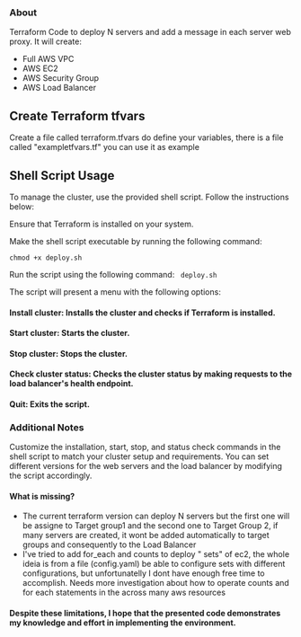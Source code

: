 ### About
Terraform Code to deploy N servers and add a message in each server web proxy.
It will create:
* Full AWS VPC
* AWS EC2
* AWS Security Group
* AWS Load Balancer

## Create Terraform tfvars
Create a file called terraform.tfvars do define your variables, there is a file called "exampletfvars.tf" you can use it as example
## Shell Script Usage

  

To manage the cluster, use the provided shell script. Follow the instructions below:

Ensure that Terraform is installed on your system.

Make the shell script executable by running the following command:

  

```
chmod +x deploy.sh
```
  

Run the script using the following command:
 ``` deploy.sh```

  


  

The script will present a menu with the following options:

#### Install cluster: Installs the cluster and checks if Terraform is installed.

#### Start cluster: Starts the cluster.

#### Stop cluster: Stops the cluster.

#### Check cluster status: Checks the cluster status by making requests to the load balancer's health endpoint.

#### Quit: Exits the script.

  

### Additional Notes

Customize the installation, start, stop, and status check commands in the shell script to match your cluster setup and requirements.
You can set different versions for the web servers and the load balancer by modifying the script accordingly.

  
#### What is missing?
* The current terraform version can deploy N servers but the first one will be assigne to Target group1 and the second one to Target Group 2, if many servers are created, it wont be added automatically to target groups and consequently to the Load Balancer
* I've tried to add for_each and counts to deploy " sets" of ec2, the whole ideia is from a file (config.yaml) be able to configure sets with different configurations, but unfortunatelly I dont have enough free time to accomplish. Needs more investigation about how to operate counts and for each statements in the across many aws resources

#### Despite these limitations, I hope that the presented code demonstrates my knowledge and effort in implementing the environment.
